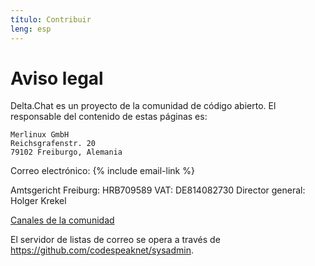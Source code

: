```yaml
---
título: Contribuir
leng: esp
---
```


# Aviso legal

Delta.Chat es un proyecto de la comunidad de código abierto. El responsable del contenido de estas páginas es:

    Merlinux GmbH
    Reichsgrafenstr. 20
    79102 Freiburgo, Alemania

Correo electrónico: {% include email-link %}

Amtsgericht Freiburg: HRB709589
VAT: DE814082730
Director general: Holger Krekel

[Canales de la comunidad](contribute)

El servidor de listas de correo se opera a través de <https://github.com/codespeaknet/sysadmin>.
